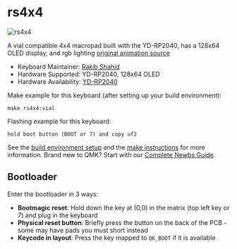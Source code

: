 # rs4x4

![rs4x4](https://github.com/rakib-shahid/rs4x4/blob/main/miscellaneousCode/imageManipulation/pic.jpg?raw=true)

A vial compatible 4x4 macropad built with the YD-RP2040, has a 128x64 OLED display, and rgb lighting
[original animation source](https://gifer.com/en/1F4J)

* Keyboard Maintainer: [Rakib Shahid](https://github.com/rakib-shahid)
* Hardware Supported: YD-RP2040, 128x64 OLED
* Hardware Availability: [YD-RP2040](https://www.aliexpress.us/item/3256805028604606.html?spm=a2g0o.productlist.main.21.31d2ddc8WyBH13&algo_pvid=16302719-51e0-4493-adfe-9f8661a4c56f&algo_exp_id=16302719-51e0-4493-adfe-9f8661a4c56f-10&pdp_npi=4%40dis%21USD%211.69%211.39%21%21%211.69%21%21%402101c80016977784593405416e18ba%2112000032212849299%21sea%21US%212965339367%21&curPageLogUid=qeTmb6BkfQnN)

Make example for this keyboard (after setting up your build environment):

    make rs4x4:vial

Flashing example for this keyboard:

    hold boot button (BOOT or 7) and copy uf2

See the [build environment setup](https://docs.qmk.fm/#/getting_started_build_tools) and the [make instructions](https://docs.qmk.fm/#/getting_started_make_guide) for more information. Brand new to QMK? Start with our [Complete Newbs Guide](https://docs.qmk.fm/#/newbs).

## Bootloader

Enter the bootloader in 3 ways:

* **Bootmagic reset**: Hold down the key at (0,0) in the matrix (top left key or 7) and plug in the keyboard
* **Physical reset button**: Briefly press the button on the back of the PCB - some may have pads you must short instead
* **Keycode in layout**: Press the key mapped to `QK_BOOT` if it is available

